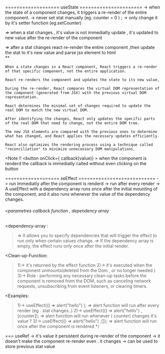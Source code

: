 =================== useState ======================
-> when the state of a component changes, it triggers a re-render of the entire component.
-> never set stat manually (eg. counter = 0 ) ;
-> only change it by it's setter function (eg.setCounter)

=> when a stat changes , it's value is not immedialty update , it's updated to new value after the re-render of the component

=> after a stat changes react re-render the entire component ,then update the stat to it's new value and parse jsx element to html  
\*\*

    When a state changes in a React component, React triggers a re-render of that specific component, not the entire application.

    React re-renders the component and updates the state to its new value,

    During the re-render, React compares the virtual DOM representation of the component (generated from JSX) with the previous virtual DOM representation.

    React determines the minimal set of changes required to update the real DOM to match the new virtual DOM.

    After identifying the changes, React only updates the specific parts of the real DOM that need to change, not the entire DOM tree.

    The new JSX elements are compared with the previous ones to determine what has changed, and React applies the necessary updates efficiently.

    React also optimizes the rendering process using a technique called "reconciliation" to minimize unnecessary DOM manipulations.

<Note !!
<button onClick={ callback(value)} ></button>
when the component is renderd the callback is immediatly called
without even clicking on the button

=================== seEffect ===========================
-> run immediatly after the component is renderd
-> run after every render
-> A useEffect with a dependency array runs once after the initial mounting of the component, and it also runs whenever the value of the dependency changes. 

###### <parametres callback function , dependency array

<dependency-array :

> => It allows you to specify dependencies that will trigger the effect to run only when certain values change.
> => If the dependency array is empty, the effect runs only once after the initial render.

<Clean-up-Function:

> 1)-> it's returned by the effect function
> 2)-> it's executed when the component unmounts(deleted from the Dom , or no longer needed )
> 3)-> Role : performing any necessary clean-up tasks before the component is removed from the DOM, such as canceling network requests, unsubscribing from event listeners, or clearing timers.

<Examples:

> 1)-> useEffect(() => alert("hello") );
> => alert function will run after every render (eg . stat changes..)
> 2)-> useEffect(() => alert("hello") ,[counter]);
> => alert function will run whenever ( counter) changes it's value ?
> 3)-> useEffect(() => alert("hello") ,[]);
> => alert function will run once after the component is rendered
> \*/

=== useRef 
    -> it's value it persistent during re-render of the component
    -> it doesn't make the component re-render even . it changes
    -> can be used to store previous  stat value
